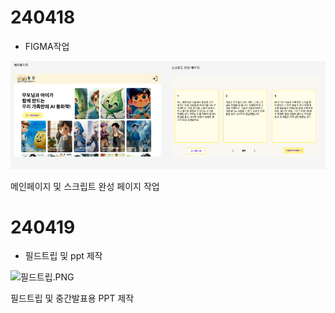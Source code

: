 # 240418
- FIGMA작업

 ![figma작업.PNG](./figma작업.PNG)

메인페이지 및 스크립트 완성 페이지 작업

# 240419
- 필드트립 및 ppt 제작

![필드트립.PNG](./필드트립.PNG)

필드트립 및 중간발표용 PPT 제작

